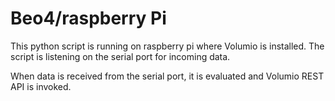 # Beo4/raspberry Pi

This python script is running on raspberry pi where Volumio is installed.
The script is listening on the serial port for incoming data. 

When data is received  from the serial port, it is evaluated and Volumio REST API is invoked.


